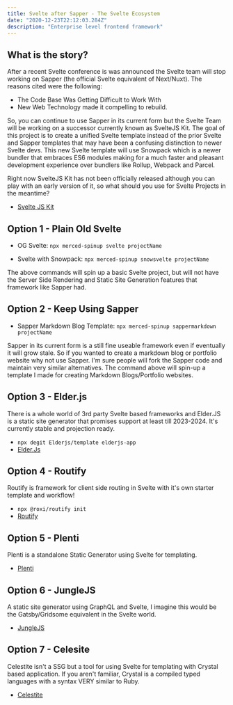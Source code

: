 ```yaml
---
title: Svelte after Sapper - The Svelte Ecosystem
date: "2020-12-23T22:12:03.284Z"
description: "Enterprise level frontend framework"
---
```


## What is the story?

After a recent Svelte conference is was announced the Svelte team will stop working on Sapper (the official Svelte equivalent of Next/Nuxt). The reasons cited were the following:

- The Code Base Was Getting Difficult to Work With
- New Web Technology made it compelling to rebuild.

So, you can continue to use Sapper in its current form but the Svelte Team will be working on a successor currently known as SvelteJS Kit. The goal of this project is to create a unified Svelte template instead of the prior Svelte and Sapper templates that may have been a confusing distinction to newer Svelte devs. This new Svelte template will use Snowpack which is a newer bundler that embraces ES6 modules making for a much faster and pleasant development experience over bundlers like Rollup, Webpack and Parcel.

Right now SvelteJS Kit has not been officially released although you can play with an early version of it, so what should you use for Svelte Projects in the meantime?

- [Svelte JS Kit](https://www.npmjs.com/package/@sveltejs/kit)

## Option 1 - Plain Old Svelte

- OG Svelte: ```npx merced-spinup svelte projectName```

- Svelte with Snowpack: ```npx merced-spinup snowsvelte projectName```

The above commands will spin up a basic Svelte project, but will not have the Server Side Rendering and Static Site Generation features that framework like Sapper had.

## Option 2 - Keep Using Sapper

- Sapper Markdown Blog Template: ```npx merced-spinup sappermarkdown projectName```

Sapper in its current form is a still fine useable framework even if eventually it will grow stale. So if you wanted to create a markdown blog or portfolio website why not use Sapper. I'm sure people will fork the Sapper code and maintain very similar alternatives. The command above will spin-up a template I made for creating Markdown Blogs/Portfolio websites.

## Option 3 - Elder.js

There is a whole world of 3rd party Svelte based frameworks and Elder.JS is a static site generator that promises support at least till 2023-2024. It's currently stable and projection ready.

- ```npx degit Elderjs/template elderjs-app```
- [Elder.Js](https://github.com/Elderjs/elderjs)

## Option 4 - Routify

Routify is framework for client side routing in Svelte with it's own starter template and workflow!

- ```npx @roxi/routify init```
- [Routify](https://routify.dev/)

## Option 5 - Plenti

Plenti is a standalone Static Generator using Svelte for templating.

- [Plenti](https://plenti.co/?ref=madewithsvelte.com)

## Option 6 - JungleJS

A static site generator using GraphQL and Svelte, I imagine this would be the Gatsby/Gridsome equivalent in the Svelte world.

- [JungleJS](https://www.junglejs.org/)

## Option 7 - Celesite

Celestite isn't a SSG but a tool for using Svelte for templating with Crystal based application. If you aren't familiar, Crystal is a compiled typed languages with a syntax VERY similar to Ruby.

- [Celestite](https://github.com/noahlh/celestite)
